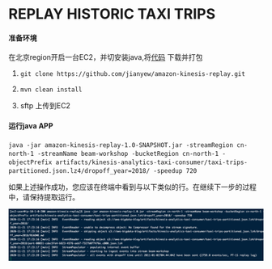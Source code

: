 # REPLAY HISTORIC TAXI TRIPS



#### 准备环境

在北京region开启一台EC2，并切安装java,将[代码](https://github.com/jianyew/amazon-kinesis-replay/tree/cn-bjs) 下载并打包

1. `git clone https://github.com/jianyew/amazon-kinesis-replay.git`

2. `mvn clean install`

3. sftp 上传到EC2



#### 运行java APP

`java -jar amazon-kinesis-replay-1.0-SNAPSHOT.jar -streamRegion cn-north-1 -streamName beam-workshop -bucketRegion cn-north-1 -objectPrefix artifacts/kinesis-analytics-taxi-consumer/taxi-trips-partitioned.json.lz4/dropoff_year=2018/ -speedup 720`



如果上述操作成功，您应该在终端中看到与以下类似的行。在继续下一步的过程中，请保持提取运行。

![image-20201122012427373](./image/image-20201122012427373.png)